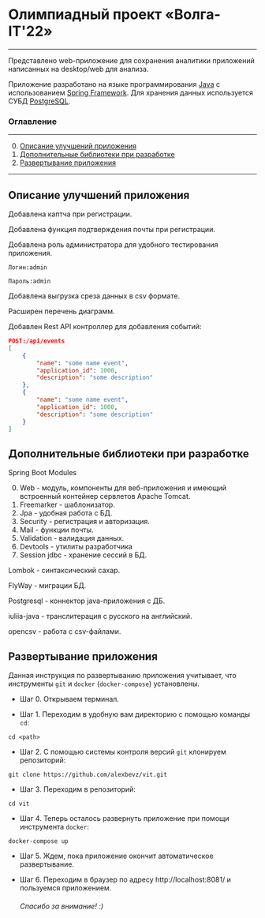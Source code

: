 # Олимпиадный проект «Волга-IT'22»
____

Представлено web-приложение для сохранения аналитики приложений 
написанных на desktop/web для анализа.

Приложение разработано на языке программирования 
[Java](https://ru.wikipedia.org/wiki/Java) с использованием 
[Spring Framework](https://ru.wikipedia.org/wiki/Spring_Framework).
Для хранения данных используется СУБД [PostgreSQL](https://ru.wikipedia.org/wiki/PostgreSQL).

### Оглавление

---
0. [Описание улучшений приложения](#Описание-улучшений-приложения)
1. [Дополнительные библиотеки при разработке](#Дополнительные-библиотеки-при-разработке)
2. [Развертывание приложения](#Развертывание-приложения)
---

## Описание улучшений приложения

Добавлена каптча при регистрации.

Добавлена функция подтверждения почты при регистрации.

Добавлена роль администратора для удобного тестирования приложения.
```
Логин:admin

Пароль:admin
```

Добавлена выгрузка среза данных в csv формате.

Расширен перечень диаграмм.

Добавлен Rest API контроллер для добавления событий:
```json
POST:/api/events
[
    {
        "name": "some name event",
        "application_id": 1000,
        "description": "some description"
    },
    {
        "name": "some name event",
        "application_id": 1000,
        "description": "some description"
    }
]
```


## Дополнительные библиотеки при разработке

Spring Boot Modules

0. Web - модуль, компоненты для веб-приложения и имеющий встроенный контейнер сервлетов Apache Tomcat.
1. Freemarker - шаблонизатор.
2. Jpa - удобная работа с БД.
3. Security - регистрация и авторизация.
4. Mail - функции почты.
5. Validation - валидация данных.
6. Devtools - утилиты разработчика
7. Session jdbc - хранение сессий в БД.

Lombok - синтаксический сахар.

FlyWay - миграции БД.

Postgresql - коннектор java-приложения c ДБ.

iuliia-java - транслитерация с русского на английский.

opencsv - работа с csv-файлами.

## Развертывание приложения

Данная инструкция по развертыванию приложения учитывает, что инструменты `git` и `docker` (`docker-compose`) установлены.

- Шаг 0.
Открываем терминал. 

- Шаг 1.
Переходим в удобную вам директорию с помощью команды `cd`:
```shell
cd <path>
```

- Шаг 2.
С помощью системы контроля версий `git` клонируем репозиторий:
```shell
git clone https://github.com/alexbevz/vit.git
```

- Шаг 3.
Переходим в репозиторий:
```shell
cd vit
```

- Шаг 4.
Теперь осталось развернуть приложение при помощи инструмента `docker`:
```shell
docker-compose up 
```

- Шаг 5.
Ждем, пока приложение окончит автоматическое развертывание.

- Шаг 6.
Переходим в браузер по адресу http://localhost:8081/ и пользуемся приложением.

    ###### Спасибо за внимание! :)
